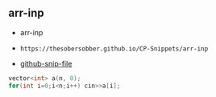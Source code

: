 
## arr-inp

- arr-inp
- ```
  https://thesobersobber.github.io/CP-Snippets/arr-inp
  ```
- [github-snip-file](https://github.com/theSoberSobber/CP-Snippets/blob/main/snippets.json#L109)

```cpp
vector<int> a(n, 0);
for(int i=0;i<n;i++) cin>>a[i];
```
